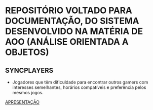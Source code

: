 # REPOSITÓRIO VOLTADO PARA DOCUMENTAÇÃO, DO SISTEMA DESENVOLVIDO NA MATÉRIA DE AOO (ANÁLISE ORIENTADA A OBJETOS)

## SYNCPLAYERS
- Jogadores que têm dificuldade para encontrar outros gamers com interesses semelhantes, horários compatíveis e preferência pelos mesmos jogos.

[APRESENTAÇÃO](docs/requisitos/apresentacao.md)
